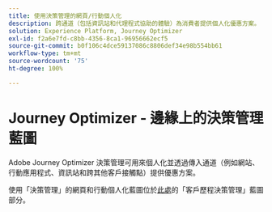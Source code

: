 ```yaml
---
title: 使用決策管理的網頁/行動個人化
description: 跨通道（包括資訊站和代理程式協助的體驗）為消費者提供個人化優惠方案。
solution: Experience Platform, Journey Optimizer
exl-id: f2a6e7fd-c8bb-4356-8ca1-96956662ecf5
source-git-commit: b0f106c4dce59137086c8806def34e98b554bb61
workflow-type: tm+mt
source-wordcount: '75'
ht-degree: 100%

---
```


# Journey Optimizer - 邊緣上的決策管理藍圖

Adobe Journey Optimizer 決策管理可用來個人化並透過傳入通道（例如網站、行動應用程式、資訊站和跨其他客戶接觸點）提供優惠方案。

使用「決策管理」的網頁和行動個人化藍圖位於[此處](..//customer-journeys/decision_management/decision-management-edge.md)的「客戶歷程決策管理」藍圖部分。

